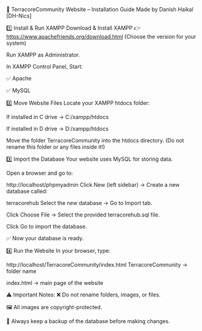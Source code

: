 📌 TerracoreCommunity Website – Installation Guide
Made by Danish Haikal [DH-Nics]

1️⃣ Install & Run XAMPP
Download & Install XAMPP
👉 https://www.apachefriends.org/download.html
(Choose the version for your system)

Run XAMPP as Administrator.

In XAMPP Control Panel, Start:

✅ Apache

✅ MySQL

2️⃣ Move Website Files
Locate your XAMPP htdocs folder:

If installed in C drive → C:/xampp/htdocs

If installed in D drive → D:/xampp/htdocs

Move the folder TerracoreCommunity into the htdocs directory.
(Do not rename this folder or any files inside it!)

3️⃣ Import the Database
Your website uses MySQL for storing data.

Open a browser and go to:

http://localhost/phpmyadmin
Click New (left sidebar) → Create a new database called:

terracorehub
Select the new database → Go to Import tab.

Click Choose File → Select the provided terracorehub.sql file.

Click Go to import the database.

✅ Now your database is ready.

4️⃣ Run the Website
In your browser, type:

http://localhost/TerracoreCommunity/index.html
TerracoreCommunity → folder name

index.html → main page of the website

⚠ Important Notes:
❌ Do not rename folders, images, or files.

🖼 All images are copyright-protected.

💾 Always keep a backup of the database before making changes.